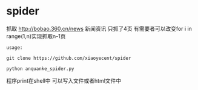# spider
抓取 http://bobao.360.cn/news 新闻资讯 只抓了4页 有需要者可以改变for i in range(1,n)实现抓取n-1页
```
usage:     

git clone https://github.com/xiaoyecent/spider

python anquanke_spider.py
```

程序print在shell中  可以写入文件或者html文件中
